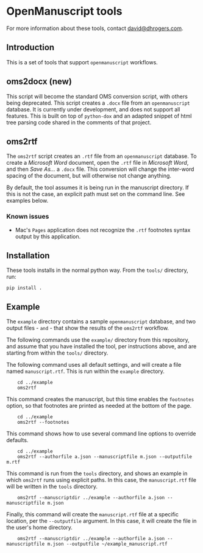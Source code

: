 # OpenManuscript tools

For more information about these tools, contact david@dhrogers.com.

## Introduction

This is a set of tools that support `openmanuscript` workflows.

## oms2docx (new)

This script will become the standard OMS conversion script, with others being deprecated. This script creates a `.docx` file from an `openmanuscript` database. It is
currently under development, and does not support all features. This is built on
top of `python-dox` and an adapted snippet of html tree parsing code shared in the
comments of that project.

## oms2rtf

The `oms2rtf` script creates an `.rtf` file from an `openmanuscript` database. 
To create a *Microsoft Word* document, open the `.rtf` file in *Microsoft Word*,
and then *Save As...* a `.docx` file. This conversion will change the inter-word
spacing of the document, but will otherwise not change anything.

By default, the tool assumes it is being run in the manuscript directory. If
this is not the case, an explicit path must set on the command line. See
examples below.



### Known issues

- Mac's `Pages` application does not recognize the `.rtf` footnotes syntax
  output by this application.

## Installation

These tools installs in the normal python way. From the `tools/` directory, run:

```
pip install .
```

## Example

The `example` directory contains a sample `openmanuscript` database, and two
output files - `` and `` - that show the results of the `oms2rtf` workflow.

The following commands use the `example/` directory from this repository, and assume 
that you have installed the tool, per instructions above, and are starting from 
within the `tools/` directory. 

The following command uses all default settings, and will create a file named `manuscript.rtf`. 
This is run within the `example` directory.

```
    cd ../example
    oms2rtf
```

This command creates the manuscript, but this time enables the `footnotes`
option, so that footnotes are printed as needed at the bottom of the page.
```
    cd ../example
    oms2rtf --footnotes
```

This command shows how to use several command line options to override defaults.

```
    cd ../example
    oms2rtf --authorfile a.json --manuscriptfile m.json --outputfile m.rtf
```

This command is run from the `tools` directory, and shows an example in which
`oms2rtf` runs using explicit paths. In this case, the `manuscript.rtf` file will
be written in the `tools` directory.

```
    oms2rtf --manuscriptdir ../example --authorfile a.json --manuscriptfile m.json
```

Finally, this command will create the `manuscript.rtf` file at a specific
location, per the `--outputfile` argument. In this case, it will create the file
in the user's home directory.

```
    oms2rtf --manuscriptdir ../example --authorfile a.json --manuscriptfile m.json --outputfile ~/example_manuscript.rtf
```


